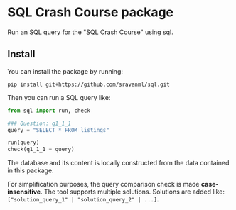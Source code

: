 # SQL Crash Course package

Run an SQL query for the "SQL Crash Course" using sql.

## Install

You can install the package by running:

```
pip install git+https://github.com/sravanml/sql.git
```

Then you can run a SQL query like:

```Python
from sql import run, check

### Question: q1_1_1
query = "SELECT * FROM listings"

run(query)
check(q1_1_1 = query)
```

The database and its content is locally constructed from the data contained in this package.

For simplification purposes, the query comparison check is made **case-insensitive**.
The tool supports multiple solutions. Solutions are added like: `["solution_query_1" | "solution_query_2" | ...]`.
